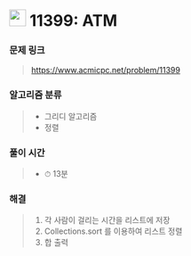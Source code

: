 # <img src="https://static.solved.ac/tier_small/8.svg" width=30> 11399: ATM

### 문제 링크
> https://www.acmicpc.net/problem/11399

### 알고리즘 분류
>- 그리디 알고리즘
>- 정렬

### 풀이 시간
>- ⏱ 13분

### 해결
> 1. 각 사람이 걸리는 시간을 리스트에 저장
> 2. Collections.sort 를 이용하여 리스트 정렬
> 3. 합 출력